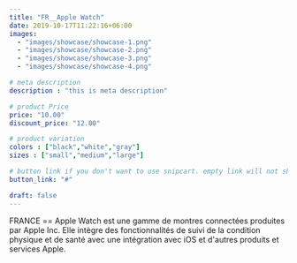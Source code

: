 ```yaml
---
title: "FR__Apple Watch"
date: 2019-10-17T11:22:16+06:00
images: 
  - "images/showcase/showcase-1.png"
  - "images/showcase/showcase-2.png"
  - "images/showcase/showcase-3.png"
  - "images/showcase/showcase-4.png"

# meta description
description : "this is meta description"

# product Price
price: "10.00"
discount_price: "12.00"

# product variation
colors : ["black","white","gray"]
sizes : ["small","medium","large"]

# button link if you don't want to use snipcart. empty link will not show button
button_link: "#"

draft: false
---
```


FRANCE == Apple Watch est une gamme de montres connectées produites par Apple Inc. Elle intègre des fonctionnalités de suivi de la condition physique et de santé avec une intégration avec iOS et d'autres produits et services Apple.
